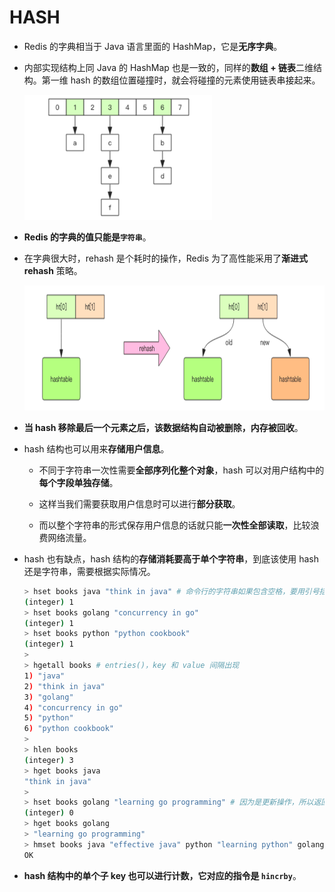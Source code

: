 # **HASH**

- Redis 的字典相当于 Java 语言里面的 HashMap，它是**无序字典**。

- 内部实现结构上同 Java 的 HashMap 也是一致的，同样的**数组 + 链表**二维结构。第一维 hash 的数组位置碰撞时，就会将碰撞的元素使用链表串接起来。

    <img src="../images/hash.png" width="300" height="200" alt="hash" align=center/>

- **Redis 的字典的值只能是```字符串```**。

- 在字典很大时，rehash 是个耗时的操作，Redis 为了高性能采用了**渐进式 rehash** 策略。

    <img src="../images/rehash.png" width="700" height="200" alt="rehash" align=center/>

- **当 hash 移除最后一个元素之后，该数据结构自动被删除，内存被回收**。

- hash 结构也可以用来**存储用户信息**。

    - 不同于字符串一次性需要**全部序列化整个对象**，hash 可以对用户结构中的**每个字段单独存储**。
    
    - 这样当我们需要获取用户信息时可以进行**部分获取**。
    
    - 而以整个字符串的形式保存用户信息的话就只能**一次性全部读取**，比较浪费网络流量。

- hash 也有缺点，hash 结构的**存储消耗要高于单个字符串**，到底该使用 hash 还是字符串，需要根据实际情况。

    ```bash
    > hset books java "think in java" # 命令行的字符串如果包含空格，要用引号括起来 
    (integer) 1
    > hset books golang "concurrency in go"
    (integer) 1
    > hset books python "python cookbook"
    (integer) 1
    >
    > hgetall books # entries()，key 和 value 间隔出现
    1) "java"
    2) "think in java"
    3) "golang"
    4) "concurrency in go"
    5) "python"
    6) "python cookbook"
    >
    > hlen books
    (integer) 3
    > hget books java
    "think in java"
    >
    > hset books golang "learning go programming" # 因为是更新操作，所以返回 0 
    (integer) 0
    > hget books golang 
    > "learning go programming"
    > hmset books java "effective java" python "learning python" golang "modern golang programming" # 批量 set 
    OK
    ```

- **hash 结构中的单个子 key 也可以进行计数，它对应的指令是 `hincrby`**。